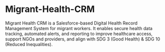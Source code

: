 # Migrant-Health-CRM
Migrant Health CRM is a Salesforce-based Digital Health Record Management System for migrant workers. It enables secure health data tracking, automated alerts, and reporting to improve healthcare access, support NGOs and providers, and align with SDG 3 (Good Health) &amp; SDG 10 (Reduced Inequalities).
